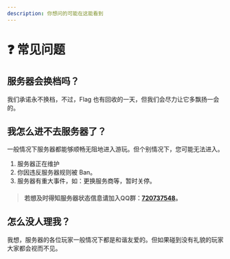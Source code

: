 ```yaml
---
description: 你想问的可能在这能看到
---
```


# ❓ 常见问题

## 服务器会换档吗？

我们承诺永不换档，不过，Flag 也有回收的一天，但我们会尽力让它多飘扬一会的。

## 我怎么进不去服务器了？

一般情况下服务器都能够顺畅无阻地进入游玩。但个别情况下，您可能无法进入。

1. 服务器正在维护
2. 你因违反服务器规则被 Ban。
3. 服务器有重大事件，如：更换服务商等，暂时关停。

> #### 若想及时得知服务器状态信息请加入QQ群：[720737548](https://jq.qq.com/?\_wv=1027\&k=0Nb6gZfJ)。

## 怎么没人理我？

我想，服务器的各位玩家一般情况下都是和谐友爱的。但如果碰到没有礼貌的玩家大家都会视而不见。

